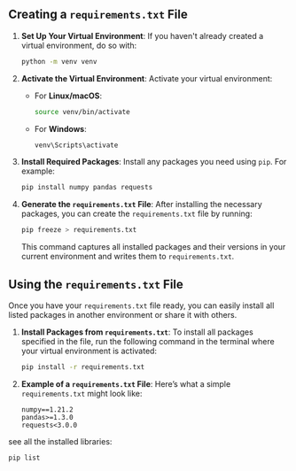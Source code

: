 
## Creating a `requirements.txt` File

1. **Set Up Your Virtual Environment**:
   If you haven't already created a virtual environment, do so with:
   ```bash
   python -m venv venv
   ```

2. **Activate the Virtual Environment**:
   Activate your virtual environment:
   - For **Linux/macOS**:
     ```bash
     source venv/bin/activate
     ```
   - For **Windows**:
     ```bash
     venv\Scripts\activate
     ```

3. **Install Required Packages**:
   Install any packages you need using `pip`. For example:
   ```bash
   pip install numpy pandas requests
   ```

4. **Generate the `requirements.txt` File**:
   After installing the necessary packages, you can create the `requirements.txt` file by running:
   ```bash
   pip freeze > requirements.txt
   ```
   This command captures all installed packages and their versions in your current environment and writes them to `requirements.txt`.

## Using the `requirements.txt` File

Once you have your `requirements.txt` file ready, you can easily install all listed packages in another environment or share it with others.

1. **Install Packages from `requirements.txt`**:
   To install all packages specified in the file, run the following command in the terminal where your virtual environment is activated:
   ```bash
   pip install -r requirements.txt
   ```

2. **Example of a `requirements.txt` File**:
   Here’s what a simple `requirements.txt` might look like:
   ```
   numpy==1.21.2
   pandas>=1.3.0
   requests<3.0.0
   ```

see all the installed libraries:
```bash
pip list
```
